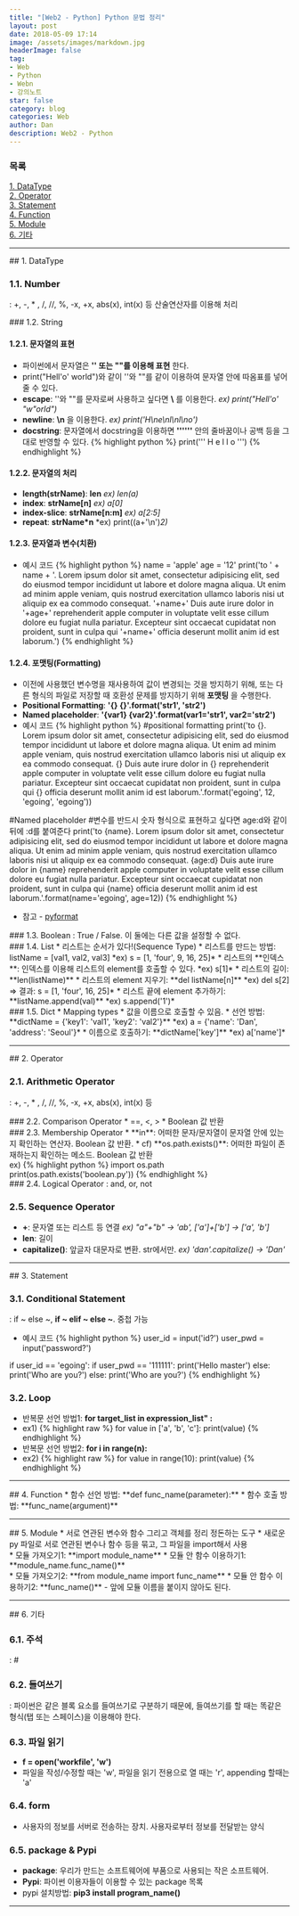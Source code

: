 ```yaml
---
title: "[Web2 - Python] Python 문법 정리"
layout: post
date: 2018-05-09 17:14
image: /assets/images/markdown.jpg
headerImage: false
tag:
- Web
- Python
- Webn
- 강의노트
star: false
category: blog
categories: Web
author: Dan
description: Web2 - Python
---
```

### 목록
<a href="#one">1. DataType</a><br>
<a href="#two">2. Operator</a><br>
<a href="#three">3. Statement</a><br>
<a href="#four">4. Function</a><br>
<a href="#five">5. Module</a><br>
<a href="#six">6. 기타</a><br>

---
<div id="one"></div>
## 1. DataType

### 1.1. Number
: +, -, * , /, //, %, -x, +x, abs(x), int(x) 등 산술연산자를 이용해 처리
<div class="breaker"></div>
### 1.2. String

#### 1.2.1. 문자열의 표현
* 파이썬에서 문자열은 **'' 또는 ""를 이용해 표현** 한다.
* print("Hell'o' world")와 같이 ''와 ""를 같이 이용하여 문자열 안에 따옴표를 넣어줄 수 있다.<br>
* <span class="evidence-purple">**escape**</span>: ''와 ""를 문자로써 사용하고 싶다면 **\\** 를 이용한다. *ex) print("Hell'o' \"w\"orld")*<br>
* <span class="evidence-purple">**newline**</span>: **\n** 을 이용한다. *ex) print('H\ne\nl\nl\no')*<br>
* <span class="evidence-purple">**docstring**</span>: 문자열에서 docstring을 이용하면 **''''''** 안의 줄바꿈이나 공백 등을 그대로 반영할 수 있다.
{% highlight python %}
print('''
H
e
l
l
o
''')
{% endhighlight %}

#### 1.2.2. 문자열의 처리
* <span class="evidence-purple">**length(strName)**</span>: **len** *ex) len(a)*
* <span class="evidence-purple">**index**</span>: **strName[n]** *ex) a[0]*
* <span class="evidence-purple">**index-slice**</span>: **strName[n:m]** *ex) a[2:5]*
* <span class="evidence-purple">**repeat**</span>: **strName*n** *ex) print((a+'\n')*2)*

#### 1.2.3. 문자열과 변수(치환)
* 예시 코드
{% highlight python %}
name = 'apple'
age = '12'
print('to ' + name + '. Lorem ipsum dolor sit amet, consectetur adipisicing elit, sed do eiusmod tempor incididunt ut labore et dolore magna aliqua. Ut enim ad minim apple veniam, quis nostrud exercitation ullamco laboris nisi ut aliquip ex ea commodo consequat. '+name+' Duis aute irure dolor in '+age+' reprehenderit apple computer in voluptate velit esse cillum dolore eu fugiat nulla pariatur. Excepteur sint occaecat cupidatat non proident, sunt in culpa qui '+name+' officia deserunt mollit anim id est laborum.')
{% endhighlight %}


#### 1.2.4. 포맷팅(Formatting)
* 이전에 사용했던 변수명을 재사용하여 값이 변경되는 것을 방지하기 위해, 또는 다른 형식의 파일로 저장할 때 호환성 문제를 방지하기 위해 **포맷팅** 을 수행한다.
* <span class="evidence-purple">**Positional Formatting**</span>: **'{} {}'.format('str1', 'str2')**
* <span class="evidence-purple">**Named placeholder**</span>: **'{var1} {var2}'.format(var1='str1', var2='str2')**
* 예시 코드
{% highlight python %}
#positional formatting
print('to {}. Lorem ipsum dolor sit amet, consectetur adipisicing elit, sed do eiusmod tempor incididunt ut labore et dolore magna aliqua. Ut enim ad minim apple veniam, quis nostrud exercitation ullamco laboris nisi ut aliquip ex ea commodo consequat. {} Duis aute irure dolor in {} reprehenderit apple computer in voluptate velit esse cillum dolore eu fugiat nulla pariatur. Excepteur sint occaecat cupidatat non proident, sunt in culpa qui {} officia deserunt mollit anim id est laborum.'.format('egoing', 12, 'egoing', 'egoing'))

#Named placeholder
#변수를 반드시 숫자 형식으로 표현하고 싶다면 age:d와 같이 뒤에 :d를 붙여준다
print('to {name}. Lorem ipsum dolor sit amet, consectetur adipisicing elit, sed do eiusmod tempor incididunt ut labore et dolore magna aliqua. Ut enim ad minim apple veniam, quis nostrud exercitation ullamco laboris nisi ut aliquip ex ea commodo consequat. {age:d} Duis aute irure dolor in {name} reprehenderit apple computer in voluptate velit esse cillum dolore eu fugiat nulla pariatur. Excepteur sint occaecat cupidatat non proident, sunt in culpa qui {name} officia deserunt mollit anim id est laborum.'.format(name='egoing', age=12))
{% endhighlight %}
* 참고 - <a href="https://pyformat.info/#number">pyformat</a>

<div class="breaker"></div>
### 1.3. Boolean
: True / False.  이 둘에는 다른 값을 설정할 수 없다.

<div class="breaker"></div>
### 1.4. List
* 리스트는 순서가 있다!(Sequence Type)
* 리스트를 만드는 방법: listName = [val1, val2, val3] *ex) s = [1, 'four', 9, 16, 25]*
* 리스트의 **인덱스**: 인덱스를 이용해 리스트의 element를 호출할 수 있다. *ex) s[1]*
* 리스트의 길이: <span class="evidence-purple">**len(listName)**</span>
* 리스트의 element 지우기: <span class="evidence-purple">**del listName[n]**</span> *ex) del s[2] => 결과: s = [1, 'four', 16, 25]*
* 리스트 끝에 element 추가하기: <span class="evidence-purple">**listName.append(val)**</span> *ex) s.append('1')*

<div class="breaker"></div>
### 1.5. Dict
* Mapping types
* 값을 이름으로 호출할 수 있음.
* 선언 방법: <span class="evidence-purple">**dictName = {'key1': 'val1', 'key2': 'val2'}**</span> *ex) a = {'name': 'Dan', 'address': 'Seoul'}*
* 이름으로 호출하기: <span class="evidence-purple">**dictName['key']**</span> *ex) a['name']*

---
<div id="two"></div>
## 2. Operator

### 2.1. Arithmetic Operator
: +, -, * , /, //, %, -x, +x, abs(x), int(x) 등

<div class="breaker"></div>
### 2.2. Comparison Operator
* ==, <, >
* Boolean 값 반환

<div class="breaker"></div>
### 2.3. Membership Operator
* <span class="evidence-purple">**in**</span>: 어떠한 문자/문자열이 문자열 안에 있는지 확인하는 연산자. Boolean 값 반환.
* cf) **os.path.exists()**: 어떠한 파일이 존재하는지 확인하는 메소드. Boolean 값 반환<br>
ex)
{% highlight python %}
import os.path
print(os.path.exists('boolean.py'))
{% endhighlight %}

<div class="breaker"></div>
### 2.4. Logical Operator
: and, or, not

### 2.5. Sequence Operator
* **+**: 문자열 또는 리스트 등 연결 *ex) "a"+"b" -> 'ab', ['a']+['b'] -> ['a', 'b']*
* **len**: 길이
* **capitalize()**: 앞글자 대문자로 변환. str에서만. *ex) 'dan'.capitalize() -> 'Dan'*

---
<div id="three"></div>
## 3. Statement

### 3.1. Conditional Statement
: if ~ else ~, **if ~ elif ~ else ~**. 중첩 가능

* 예시 코드
{% highlight python %}
user_id = input('id?')
user_pwd = input('password?')

if user_id == 'egoing':
    if user_pwd == '111111':
        print('Hello master')
    else:
        print('Who are you?')
else:
    print('Who are you?')
{% endhighlight %}

### 3.2. Loop
* 반복문 선언 방법1: <span class="evidence-purple">**for target_list in expression_list" :**</span>
* ex1)
{% highlight raw %}
for value in ['a', 'b', 'c']:
  print(value)
{% endhighlight %}
* 반복문 선언 방법2: <span class="evidence-purple">**for i in range(n):**</span>
* ex2)
{% highlight raw %}
for value in range(10):
  print(value)
{% endhighlight %}

---
<div id="four"></div>
## 4. Function
* 함수 선언 방법: <span class="evidence-purple">**def func_name(parameter):**</span>
* 함수 호출 방법: <span class="evidence-purple">**func_name(argument)**</span>

---
<div id="five"></div>
## 5. Module
* 서로 연관된 변수와 함수 그리고 객체를 정리 정돈하는 도구
* 새로운 py 파일로 서로 연관된 변수나 함수 등을 묶고, 그 파일을 import해서 사용
<br>
* 모듈 가져오기1: <span class="evidence-purple">**import module_name**</span>
* 모듈 안 함수 이용하기1: <span class="evidence-purple">**module_name.func_name()**</span>
<br>
* 모듈 가져오기2: <span class="evidence-purple">**from module_name import func_name**</span>
* 모듈 안 함수 이용하기2: <span class="evidence-purple">**func_name()**</span> - 앞에 모듈 이름을 붙이지 않아도 된다.

---
<div id="six"></div>
## 6. 기타

### 6.1. 주석
: #

### 6.2. 들여쓰기
: 파이썬은 같은 블록 요소를 들여쓰기로 구분하기 때문에, 들여쓰기를 할 때는 똑같은 형식(탭 또는 스페이스)을 이용해야 한다.

### 6.3. 파일 읽기
* <span class="evidence-purple">**f = open('workfile', 'w')**</span>
* 파일을 작성/수정할 때는 'w', 파일을 읽기 전용으로 열 때는 'r', appending 할때는 'a'

### 6.4. form
* 사용자의 정보를 서버로 전송하는 장치. 사용자로부터 정보를 전달받는 양식

### 6.5. package & Pypi
* **package**: 우리가 만드는 소프트웨어에 부품으로 사용되는 작은 소프트웨어.
* **Pypi**: 파이썬 이용자들이 이용할 수 있는 package 목록
* pypi 설치방법: <span class="evidence-purple">**pip3 install program_name()**</span>

---
